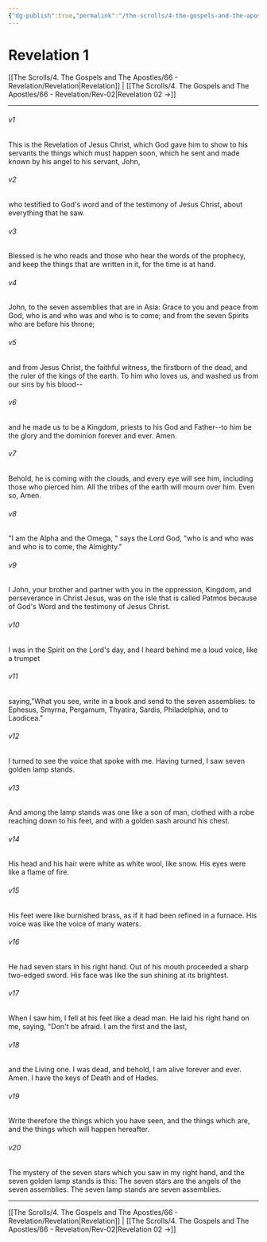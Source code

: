 ```yaml
---
{"dg-publish":true,"permalink":"/the-scrolls/4-the-gospels-and-the-apostles/66-revelation/rev-01/","tags":["TheScrolls","GospelsApostles"]}
---
```


# Revelation 1

[[The Scrolls/4. The Gospels and The Apostles/66 - Revelation/Revelation\|Revelation]] | [[The Scrolls/4. The Gospels and The Apostles/66 - Revelation/Rev-02\|Revelation 02 →]]
***



###### v1 
This is the Revelation of Jesus Christ, which God gave him to show to his servants the things which must happen soon, which he sent and made known by his angel to his servant, John, 

###### v2 
who testified to God's word and of the testimony of Jesus Christ, about everything that he saw. 

###### v3 
Blessed is he who reads and those who hear the words of the prophecy, and keep the things that are written in it, for the time is at hand. 

###### v4 
John, to the seven assemblies that are in Asia: Grace to you and peace from God, who is and who was and who is to come; and from the seven Spirits who are before his throne; 

###### v5 
and from Jesus Christ, the faithful witness, the firstborn of the dead, and the ruler of the kings of the earth. To him who loves us, and washed us from our sins by his blood-- 

###### v6 
and he made us to be a Kingdom, priests to his God and Father--to him be the glory and the dominion forever and ever. Amen. 

###### v7 
Behold, he is coming with the clouds, and every eye will see him, including those who pierced him. All the tribes of the earth will mourn over him. Even so, Amen. 

###### v8 
"I am the Alpha and the Omega, " says the Lord God, "who is and who was and who is to come, the Almighty." 

###### v9 
I John, your brother and partner with you in the oppression, Kingdom, and perseverance in Christ Jesus, was on the isle that is called Patmos because of God's Word and the testimony of Jesus Christ. 

###### v10 
I was in the Spirit on the Lord's day, and I heard behind me a loud voice, like a trumpet 

###### v11 
saying,"What you see, write in a book and send to the seven assemblies: to Ephesus, Smyrna, Pergamum, Thyatira, Sardis, Philadelphia, and to Laodicea." 

###### v12 
I turned to see the voice that spoke with me. Having turned, I saw seven golden lamp stands. 

###### v13 
And among the lamp stands was one like a son of man, clothed with a robe reaching down to his feet, and with a golden sash around his chest. 

###### v14 
His head and his hair were white as white wool, like snow. His eyes were like a flame of fire. 

###### v15 
His feet were like burnished brass, as if it had been refined in a furnace. His voice was like the voice of many waters. 

###### v16 
He had seven stars in his right hand. Out of his mouth proceeded a sharp two-edged sword. His face was like the sun shining at its brightest. 

###### v17 
When I saw him, I fell at his feet like a dead man. He laid his right hand on me, saying, "Don't be afraid. I am the first and the last, 

###### v18 
and the Living one. I was dead, and behold, I am alive forever and ever. Amen. I have the keys of Death and of Hades. 

###### v19 
Write therefore the things which you have seen, and the things which are, and the things which will happen hereafter. 

###### v20 
The mystery of the seven stars which you saw in my right hand, and the seven golden lamp stands is this: The seven stars are the angels of the seven assemblies. The seven lamp stands are seven assemblies.

***
[[The Scrolls/4. The Gospels and The Apostles/66 - Revelation/Revelation\|Revelation]] | [[The Scrolls/4. The Gospels and The Apostles/66 - Revelation/Rev-02\|Revelation 02 →]]
